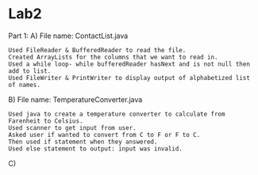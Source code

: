 # Lab2

Part 1: 
  A) File name: ContactList.java
  
    Used FileReader & BufferedReader to read the file. 
    Created ArrayLists for the columns that we want to read in. 
    Used a while loop- while bufferedReader hasNext and is not null then add to list. 
    Used FileWriter & PrintWriter to display output of alphabetized list of names. 
    
  
  B) File name: TemperatureConverter.java
  
    Used java to create a temperature converter to calculate from Farenheit to Celsius. 
    Used scanner to get input from user. 
    Asked user if wanted to convert from C to F or F to C. 
    Then used if statement when they answered. 
    Used else statement to output: input was invalid. 
    
    
  C)
